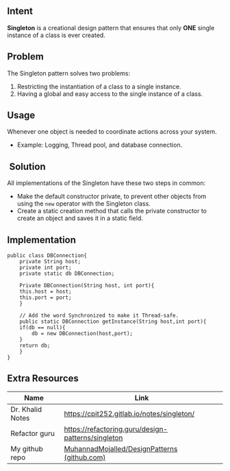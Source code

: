 ## Intent

**Singleton** is a creational design pattern that ensures that only **ONE** single instance of a class is ever created.

## Problem

The Singleton pattern solves two problems:

1. Restricting the instantiation of a class to a single instance.
2. Having a global and easy access to the single instance of a class.

## Usage

Whenever one object is needed to coordinate actions across your system.

- Example: Logging, Thread pool, and database connection.

##  Solution

All implementations of the Singleton have these two steps in common:

- Make the default constructor private, to prevent other objects from using the `new` operator with the Singleton class.
- Create a static creation method that calls the private constructor to create an object and saves it in a static field.

## Implementation

```
public class DBConnection{
	private String host;
	private int port;
	private static db DBConnection;

	Private DBConnection(String host, int port){
	this.host = host;
	this.port = port;
	}

	// Add the word Synchronized to make it Thread-safe.
	public static DBConnection getInstance(String host,int port){
	if(db == null){
		db = new DBConnection(host,port);
	}
	return db;
	}
}
```

## Extra Resources

| Name             | Link                                                                                               |
| ---------------- | -------------------------------------------------------------------------------------------------- |
| Dr. Khalid Notes | https://cpit252.gitlab.io/notes/singleton/                                                         |
| Refactor guru    | https://refactoring.guru/design-patterns/singleton                                                 |
| My github repo   | [MuhannadMojalled/DesignPatterns (github.com)](https://github.com/MuhannadMojalled/DesignPatterns) |
